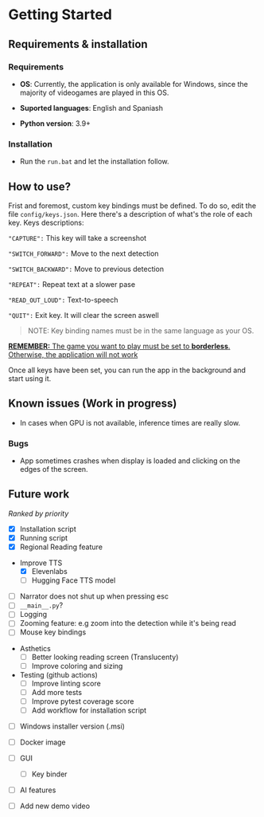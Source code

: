 # Getting Started
## Requirements & installation
### Requirements
- **OS**: Currently, the application is only available for Windows, since the majority of videogames are played in this OS. 

- **Suported languages**: English and Spaniash

- **Python version**: 3.9+
### Installation
- Run the `run.bat` and let the installation follow.

## How to use?
Frist and foremost, custom key bindings must be defined. To do so, edit the file `config/keys.json`. Here there's a description of what's the role of each key.
Keys descriptions:

`"CAPTURE":` This key will take a screenshot

`"SWITCH_FORWARD":` Move to the next detection 

 `"SWITCH_BACKWARD":` Move to previous detection
 
 `"REPEAT":` Repeat text at a slower pase 
 
 `"READ_OUT_LOUD":` Text-to-speech 
 
 `"QUIT":` Exit key. It will clear the screen aswell

> NOTE: Key binding names must be in the same language as your OS.

<ins>**REMEMBER:** The game you want to play must be set to **borderless**. Otherwise, the application will not work</ins>

Once all keys have been set, you can run the app in the background and start using it.

## Known issues (Work in progress)
- In cases when GPU is not available, inference times are really slow.
### Bugs
- App sometimes crashes when display is loaded and clicking on the edges of the screen.
  
## Future work
*Ranked by priority*
- [x] Installation script
- [x] Running script
- [x] Regional Reading feature
- Improve TTS
  - [x] Elevenlabs
  - [ ] Hugging Face TTS model
- [ ] Narrator does not shut up when pressing esc
- [ ] `__main__.py`?
- [ ] Logging
- [ ] Zooming feature: e.g zoom into the detection while it's being read
- [ ] Mouse key bindings
- Asthetics
  - [ ] Better looking reading screen (Translucenty)
  - [ ] Improve coloring and sizing
- Testing (github actions)
  - [ ] Improve linting score
  - [ ] Add more tests
  - [ ] Improve pytest coverage score
  - [ ] Add workflow for installation script
- [ ] Windows installer version (.msi)
- [ ] Docker image
- [ ] GUI
  - [ ] Key binder
- [ ] AI features
- [ ] Add new demo video


